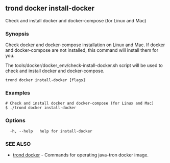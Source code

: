 ## trond docker install-docker

Check and install docker and docker-compose (for Linux and Mac)

### Synopsis

Check docker and docker-compose installation on Linux and Mac. If docker and docker-compose are not installed, this command will install them for you.

The tools/docker/docker_env/check-install-docker.sh script will be used to check and install docker and docker-compose.


```
trond docker install-docker [flags]
```

### Examples

```
# Check and install docker and docker-compose (for Linux and Mac)
$ ./trond docker install-docker

```

### Options

```
  -h, --help   help for install-docker
```

### SEE ALSO

* [trond docker](trond_docker.md)	 - Commands for operating java-tron docker image.
